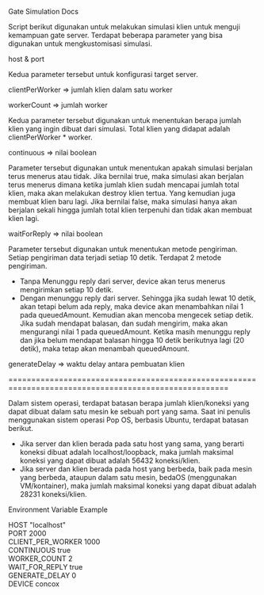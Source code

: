 Gate Simulation Docs

Script berikut digunakan untuk melakukan simulasi klien untuk menguji kemampuan gate server. Terdapat beberapa parameter yang bisa digunakan untuk mengkustomisasi simulasi.

host & port

Kedua parameter tersebut untuk konfigurasi target server.


clientPerWorker => jumlah klien dalam satu worker

workerCount => jumlah worker

Kedua parameter tersebut digunakan untuk menentukan berapa jumlah klien yang ingin dibuat dari simulasi. Total klien yang didapat adalah clientPerWorker * worker.


continuous => nilai boolean

Parameter tersebut digunakan untuk menentukan apakah simulasi berjalan terus menerus atau tidak. Jika bernilai true, maka simulasi akan berjalan terus menerus dimana ketika jumlah klien sudah mencapai jumlah total klien, maka akan melakukan destroy klien tertua. Yang kemudian juga membuat klien baru lagi. Jika bernilai false, maka simulasi hanya akan berjalan sekali hingga jumlah total klien terpenuhi dan tidak akan membuat klien lagi.


waitForReply => nilai boolean

Parameter tersebut digunakan untuk menentukan metode pengiriman. Setiap pengiriman data terjadi setiap 10 detik. Terdapat 2 metode pengiriman. 

- Tanpa Menunggu reply dari server, device akan terus menerus mengirimkan setiap 10 detik.
- Dengan menunggu reply dari server. Sehingga jika sudah lewat 10 detik, akan tetapi belum ada reply, maka device akan menambahkan nilai 1 pada queuedAmount. Kemudian akan mencoba mengecek setiap detik. Jika sudah mendapat balasan, dan sudah mengirim, maka akan mengurangi nilai 1 pada queuedAmount. Ketika masih menunggu reply dan jika belum mendapat balasan hingga 10 detik berikutnya lagi (20 detik), maka tetap akan menambah queuedAmount.


generateDelay => waktu delay antara pembuatan klien


======================================================================================================

Dalam sistem operasi, terdapat batasan berapa jumlah klien/koneksi yang dapat dibuat dalam satu mesin ke sebuah port yang sama. Saat ini penulis menggunakan sistem operasi Pop OS, berbasis Ubuntu, terdapat batasan berikut.

- Jika server dan klien berada pada satu host yang sama, yang berarti koneksi dibuat adalah localhost/loopback, maka jumlah maksimal koneksi yang dapat dibuat adalah 56432 koneksi/klien.
- Jika server dan klien berada pada host yang berbeda, baik pada mesin yang berbeda, ataupun dalam satu mesin, bedaOS (menggunakan VM/kontainer), maka jumlah maksimal koneksi yang dapat dibuat adalah 28231 koneksi/klien.



Environment Variable Example

HOST "localhost"\
PORT 2000\
CLIENT_PER_WORKER 1000\
CONTINUOUS true\
WORKER_COUNT 2\
WAIT_FOR_REPLY true\
GENERATE_DELAY 0\
DEVICE concox